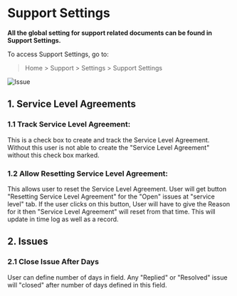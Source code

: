 <!-- add-breadcrumbs -->

# Support Settings

**All the global setting for support related documents can be found in Support Settings.**

To access Support Settings, go to:
> Home > Support > Settings > Support Settings

<img class="screenshot" alt="Issue" src="{{docs_base_url}}/assets/img/support/support-settings.png">

## 1. Service Level Agreements
### 1.1 Track Service Level Agreement:
This is a check box to create and track the Service Level Agreement. Without this user is not able to create the "Service Level Agreement" without this check box marked.

### 1.2 Allow Resetting Service Level Agreement:
This allows user to reset the Service Level Agreement. User will get button "Resetting Service Level Agreement" for the "Open" issues at "service level" tab. If the user clicks on this button, User will have to give the Reason for it then "Service Level Agreement" will reset from that time. This will update in time log as well as a record.

## 2. Issues
### 2.1 Close Issue After Days
User can define number of days in field. Any "Replied" or "Resolved" issue will "closed" after number of days defined in this field.

